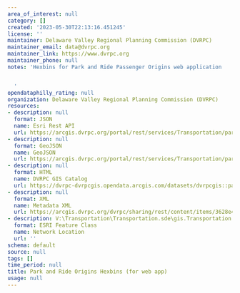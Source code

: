 ```yaml
---
area_of_interest: null
category: []
created: '2023-05-30T22:13:16.451245'
license: ''
maintainer: Delaware Valley Regional Planning Commission (DVRPC)
maintainer_email: data@dvrpc.org
maintainer_link: https://www.dvrpc.org
maintainer_phone: null
notes: 'Hexbins for Park and Ride Passenger Origins web application


  '
opendataphilly_rating: null
organization: Delaware Valley Regional Planning Commission (DVRPC)
resources:
- description: null
  format: JSON
  name: Esri Rest API
  url: https://arcgis.dvrpc.org/portal/rest/services/Transportation/parkandride_hexbins/FeatureServer/0
- description: null
  format: GeoJSON
  name: GeoJSON
  url: https://arcgis.dvrpc.org/portal/rest/services/Transportation/parkandride_hexbins/FeatureServer/0/query?where=1=1&outsr=4326&outfields=*&f=geojson
- description: null
  format: HTML
  name: DVRPC GIS Catalog
  url: https://dvrpc-dvrpcgis.opendata.arcgis.com/datasets/dvrpcgis::park-and-ride-origins-hexbins-for-web-app
- description: null
  format: XML
  name: Metadata XML
  url: https://arcgis.dvrpc.org/dvrpc/sharing/rest/content/items/3628e4208f644faf8b5c059410b89824/info/metadata/metadata.xml?format=default
- description: V:\Transportation\Transportation.sde\gis.Transportation.parkandride_hexbins
  format: ESRI Feature Class
  name: Network Location
  url: ''
schema: default
source: null
tags: []
time_period: null
title: Park and Ride Origins Hexbins (for web app)
usage: null
---
```

